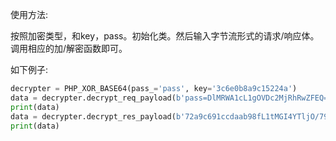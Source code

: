 使用方法:


按照加密类型，和key，pass。初始化类。然后输入字节流形式的请求/响应体。调用相应的加/解密函数即可。


如下例子:


```python
decrypter = PHP_XOR_BASE64(pass_='pass', key='3c6e0b8a9c15224a')
data = decrypter.decrypt_req_payload(b'pass=DlMRWA1cL1gOVDc2MjRhRwZFEQ==')
print(data)
data = decrypter.decrypt_res_payload(b'72a9c691ccdaab98fL1tMGI4YTljO/79NDQm7r9PZzBiOA==b4c4e1f6ddd2a488')
print(data)
```

